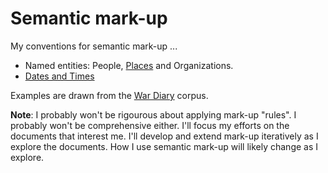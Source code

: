 # Semantic mark-up

My conventions for semantic mark-up ...

* Named entities: People, [Places](places) and Organizations.
* [Dates and Times](time.md)

Examples are drawn from the [War Diary](https://knoxa.github.io/war-diary/) corpus.

**Note**: I probably won't be rigourous about applying mark-up "rules". I probably won't be comprehensive either.
I'll focus my efforts on the documents that interest me. I'll develop and extend mark-up iteratively as I explore the documents.
How I use semantic mark-up will likely change as I explore.